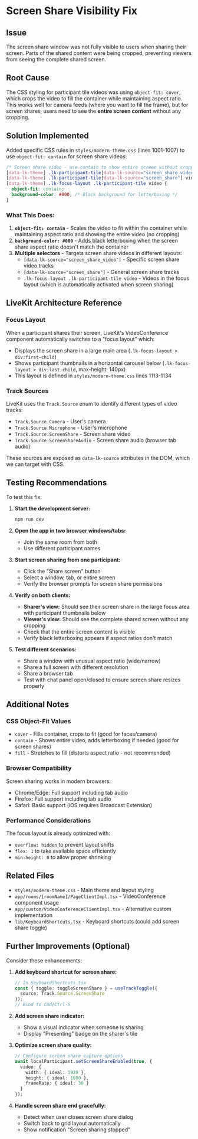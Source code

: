# Screen Share Visibility Fix

## Issue
The screen share window was not fully visible to users when sharing their screen. Parts of the shared content were being cropped, preventing viewers from seeing the complete shared screen.

## Root Cause
The CSS styling for participant tile videos was using `object-fit: cover`, which crops the video to fill the container while maintaining aspect ratio. This works well for camera feeds (where you want to fill the frame), but for screen shares, users need to see the **entire screen content** without any cropping.

## Solution Implemented
Added specific CSS rules in `styles/modern-theme.css` (lines 1001-1007) to use `object-fit: contain` for screen share videos:

```css
/* Screen share video - use contain to show entire screen without cropping */
[data-lk-theme] .lk-participant-tile[data-lk-source="screen_share_video"] video,
[data-lk-theme] .lk-participant-tile[data-lk-source="screen_share"] video,
[data-lk-theme] .lk-focus-layout .lk-participant-tile video {
  object-fit: contain;
  background-color: #000; /* Black background for letterboxing */
}
```

### What This Does:
1. **`object-fit: contain`** - Scales the video to fit within the container while maintaining aspect ratio and showing the entire video (no cropping)
2. **`background-color: #000`** - Adds black letterboxing when the screen share aspect ratio doesn't match the container
3. **Multiple selectors** - Targets screen share videos in different layouts:
   - `[data-lk-source="screen_share_video"]` - Specific screen share video tracks
   - `[data-lk-source="screen_share"]` - General screen share tracks
   - `.lk-focus-layout .lk-participant-tile video` - Videos in the focus layout (which is automatically activated when screen sharing)

## LiveKit Architecture Reference

### Focus Layout
When a participant shares their screen, LiveKit's VideoConference component automatically switches to a "focus layout" which:
- Displays the screen share in a large main area (`.lk-focus-layout > div:first-child`)
- Shows participant thumbnails in a horizontal carousel below (`.lk-focus-layout > div:last-child`, max-height: 140px)
- This layout is defined in `styles/modern-theme.css` lines 1113-1134

### Track Sources
LiveKit uses the `Track.Source` enum to identify different types of video tracks:
- `Track.Source.Camera` - User's camera
- `Track.Source.Microphone` - User's microphone
- `Track.Source.ScreenShare` - Screen share video
- `Track.Source.ScreenShareAudio` - Screen share audio (browser tab audio)

These sources are exposed as `data-lk-source` attributes in the DOM, which we can target with CSS.

## Testing Recommendations

To test this fix:

1. **Start the development server:**
   ```bash
   npm run dev
   ```

2. **Open the app in two browser windows/tabs:**
   - Join the same room from both
   - Use different participant names

3. **Start screen sharing from one participant:**
   - Click the "Share screen" button
   - Select a window, tab, or entire screen
   - Verify the browser prompts for screen share permissions

4. **Verify on both clients:**
   - **Sharer's view:** Should see their screen share in the large focus area with participant thumbnails below
   - **Viewer's view:** Should see the complete shared screen without any cropping
   - Check that the entire screen content is visible
   - Verify black letterboxing appears if aspect ratios don't match

5. **Test different scenarios:**
   - Share a window with unusual aspect ratio (wide/narrow)
   - Share a full screen with different resolution
   - Share a browser tab
   - Test with chat panel open/closed to ensure screen share resizes properly

## Additional Notes

### CSS Object-Fit Values
- `cover` - Fills container, crops to fit (good for faces/camera)
- `contain` - Shows entire video, adds letterboxing if needed (good for screen shares)
- `fill` - Stretches to fill (distorts aspect ratio - not recommended)

### Browser Compatibility
Screen sharing works in modern browsers:
- Chrome/Edge: Full support including tab audio
- Firefox: Full support including tab audio
- Safari: Basic support (iOS requires Broadcast Extension)

### Performance Considerations
The focus layout is already optimized with:
- `overflow: hidden` to prevent layout shifts
- `flex: 1` to take available space efficiently
- `min-height: 0` to allow proper shrinking

## Related Files
- `styles/modern-theme.css` - Main theme and layout styling
- `app/rooms/[roomName]/PageClientImpl.tsx` - VideoConference component usage
- `app/custom/VideoConferenceClientImpl.tsx` - Alternative custom implementation
- `lib/KeyboardShortcuts.tsx` - Keyboard shortcuts (could add screen share toggle)

## Further Improvements (Optional)

Consider these enhancements:

1. **Add keyboard shortcut for screen share:**
   ```typescript
   // In KeyboardShortcuts.tsx
   const { toggle: toggleScreenShare } = useTrackToggle({ 
     source: Track.Source.ScreenShare 
   });
   // Bind to Cmd/Ctrl-S
   ```

2. **Add screen share indicator:**
   - Show a visual indicator when someone is sharing
   - Display "Presenting" badge on the sharer's tile

3. **Optimize screen share quality:**
   ```typescript
   // Configure screen share capture options
   await localParticipant.setScreenShareEnabled(true, {
     video: {
       width: { ideal: 1920 },
       height: { ideal: 1080 },
       frameRate: { ideal: 30 }
     }
   });
   ```

4. **Handle screen share end gracefully:**
   - Detect when user closes screen share dialog
   - Switch back to grid layout automatically
   - Show notification "Screen sharing stopped"

